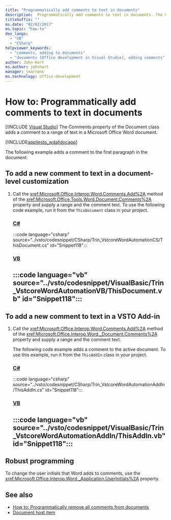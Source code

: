 ```yaml
---
title: "Programmatically add comments to text in documents"
description:  Programmatically add comments to text in documents. The Comments property of the Document class adds a comment to a range of text in a Microsoft Word document.
titleSuffix: ""
ms.date: "02/02/2017"
ms.topic: "how-to"
dev_langs:
  - "VB"
  - "CSharp"
helpviewer_keywords:
  - "comments, adding to documents"
  - "documents [Office development in Visual Studio], adding comments"
author: John-Hart
ms.author: johnhart
manager: jmartens
ms.technology: office-development
---
```

# How to: Programmatically add comments to text in documents

 [!INCLUDE [Visual Studio](~/includes/applies-to-version/vs-windows-only.md)]
  The Comments property of the Document class adds a comment to a range of text in a Microsoft Office Word document.

 [!INCLUDE[appliesto_wdalldocapp](../vsto/includes/appliesto-wdalldocapp-md.md)]

 The following example adds a comment to the first paragraph in the document.

## To add a new comment to text in a document-level customization

1. Call the <xref:Microsoft.Office.Interop.Word.Comments.Add%2A> method of the <xref:Microsoft.Office.Tools.Word.Document.Comments%2A> property and supply a range and the comment text. To use the following code example, run it from the `ThisDocument` class in your project.

     ### [C#](#tab/csharp)
     :::code language="csharp" source="../vsto/codesnippet/CSharp/Trin_VstcoreWordAutomationCS/ThisDocument.cs" id="Snippet118":::

     ### [VB](#tab/vb)
     :::code language="vb" source="../vsto/codesnippet/VisualBasic/Trin_VstcoreWordAutomationVB/ThisDocument.vb" id="Snippet118":::
     ---

## To add a new comment to text in a VSTO Add-in

1. Call the <xref:Microsoft.Office.Interop.Word.Comments.Add%2A> method of the <xref:Microsoft.Office.Interop.Word._Document.Comments%2A> property and supply a range and the comment text.

     The following code example adds a comment to the active document. To use this example, run it from the `ThisAddIn` class in your project.

     ### [C#](#tab/csharp)
     :::code language="csharp" source="../vsto/codesnippet/CSharp/Trin_VstcoreWordAutomationAddIn/ThisAddIn.cs" id="Snippet118":::

     ### [VB](#tab/vb)
     :::code language="vb" source="../vsto/codesnippet/VisualBasic/Trin_VstcoreWordAutomationAddIn/ThisAddIn.vb" id="Snippet118":::
     ---

## Robust programming
 To change the user initials that Word adds to comments, use the <xref:Microsoft.Office.Interop.Word._Application.UserInitials%2A> property.

## See also
- [How to: Programmatically remove all comments from documents](../vsto/how-to-programmatically-remove-all-comments-from-documents.md)
- [Document host item](../vsto/document-host-item.md)
